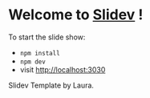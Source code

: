 # Welcome to [Slidev](https://github.com/slidevjs/slidev) !

To start the slide show:

- `npm install`
- `npm dev`
- visit <http://localhost:3030>

Slidev Template by Laura.